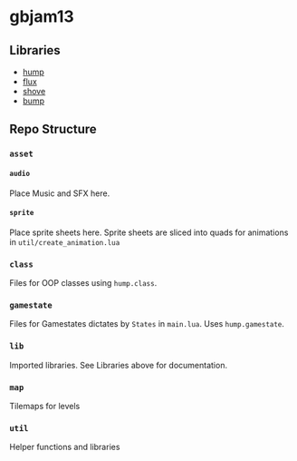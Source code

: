 # gbjam13

## Libraries

- [hump](https://hump.readthedocs.io/en/latest/)
- [flux](https://github.com/rxi/flux)
- [shove](https://github.com/Oval-Tutu/shove)
- [bump](https://github.com/kikito/bump.lua)

## Repo Structure

### `asset`

#### `audio`

Place Music and SFX here.

#### `sprite`

Place sprite sheets here. Sprite sheets are sliced into quads for animations in `util/create_animation.lua`

### `class`

Files for OOP classes using `hump.class`.

### `gamestate`

Files for Gamestates dictates by `States` in `main.lua`. Uses `hump.gamestate`.

### `lib`

Imported libraries. See Libraries above for documentation.

### `map`

Tilemaps for levels

### `util`

Helper functions and libraries